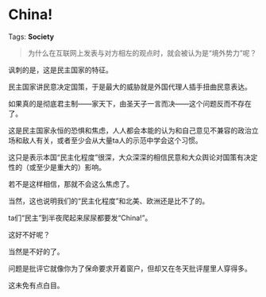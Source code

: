 # China!

Tags: **Society**

> 为什么在互联网上发表与对方相左的观点时，就会被认为是“境外势力”呢？



讽刺的是，这是民主国家的特征。

民主国家讲民意决定国策，于是最大的威胁就是外国代理人插手扭曲民意表达。

如果真的是彻底君主制——家天下，由圣天子一言而决——这个问题反而不存在了。

这是民主国家永恒的恐惧和焦虑，人人都会本能的认为和自己意见不兼容的政治立场和敌人有关，或者至少会从大量ta人的示范中学会这个习惯。

这只是表示本国“民主化程度”很深，大众深深的相信民意和大众舆论对国策有决定性的（或至少是重大的）影响。

若不是这样相信，那就不会这么焦虑了。

当然，这也说明我们的“民主化程度”和北美、欧洲还是比不了的。

ta们“民主”到半夜爬起来尿尿都要发“China!”。

这好不好呢？

当然是不好的了。

问题是批评它就像你为了保命要求开着窗户，但却又在冬天批评屋里人穿得多。

这未免有点白目。



